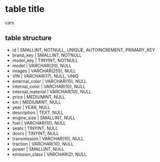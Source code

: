 # table title

cars

## table structure
- id | SMALLINT, NOTNULL, UNIQUE, AUTOINCREMENT, PRIMARY_KEY
- brand_key | SMALLINT, NOTNULL
- model_key | TINYINT, NOTNULL
- model | VARCHAR(20), NULL
- images | VARCHAR(255), NULL
- VIN | VARCHAR(17), NULL, UNIQ
- external_color | VARCHAR(10), NULL
- internal_color | VARCHAR(10), NULL
- internal_material | VARCHAR(10), NULL
- price | MEDIUMINT, NULL
- km | MEDIUMINT, NULL
- year | YEAR, NULL
- description | TEXT, NULL
- engine_size | SMALLINT, NULL
- fuel | VARCHAR(10), NULL
- seats | TINYINT, NULL
- doors | TINYINT, NULL
- transmission | VARCHAR(10), NULL
- traction | VARCHAR(10), NULL
- power | SMALLINT, NULL
- emission_class | VARCHAR(2), NULL